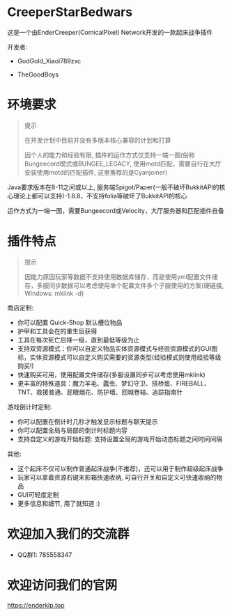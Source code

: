 # CreeperStarBedwars

这是一个由EnderCreeper(ComicalPixel) Network开发的一款起床战争插件

开发者:

- GodGold_Xiaol789zxc

- TheGoodBoys


# 环境要求

> 提示
> 
> 在开发计划中目前并没有多版本核心兼容的计划和打算
> 
> 因个人的能力和经验有限, 插件的运作方式仅支持一端一图(俗称Bungeecord模式或BUNGEE_LEGACY, 使用motd匹配，需要自行在大厅安装使用motd的匹配插件, 这里推荐的是Cyanjoiner)

Java要求版本在8-11之间或以上, 服务端Spigot/Paper(一般不破坏BukkitAPI的核心理论上都可以支持)-1.8.8，不支持folia等破坏了BukkitAPI的核心

运作方式为一端一图，需要Bungeecord或Velocity，大厅服务器和匹配插件自备

# 插件特点

> 提示
> 
> 因能力原因玩家等数据不支持使用数据库储存，而是使用yml配置文件储存，多服同步数据可以考虑使用单个配置文件多个子服使用的方案(硬链接, Windows: mklink -d)

商店定制:
- 你可以配置 Quick-Shop 默认槽位物品
- 护甲和工具会在的重生后获得
- 工具在每次死亡后降一级，直到最低等级为止
- 支持双资源模式：你可以自定义物品实体资源模式与经验资源模式的GUI图标，实体资源模式可以自定义购买需要的资源类型(经验模式则使用经验等级购买!)
- 快速购买可用，使用配置文件储存(多服设置同步可以考虑使用mklink)
- 更丰富的特殊道具：魔力羊毛、蠹虫、梦幻守卫、搭桥蛋、FIREBALL、TNT、救援普通、屁眼烟花、防护墙、回城卷轴、追踪指南针

游戏倒计时定制:
- 你可以配置在倒计时几秒才触发显示标题与聊天提示
- 你可以配置全局与局部的倒计时标题内容
- 支持自定义的游戏开始标题: 支持设置全局的游戏开始动态标题之间时间间隔

其他:
- 这个起床不仅可以制作普通起床战争(不推荐)，还可以用于制作超级起床战争
- 玩家可以拿着资源右键末影箱快速收纳, 可自行开关和自定义可快速收纳的物品
- GUI可轻度定制
- 更多信息和细节, 用了就知道 :)

# 欢迎加入我们的交流群
- QQ群1: 785558347

# 欢迎访问我们的官网
https://enderklp.top
